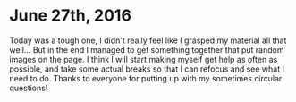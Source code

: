 # June 27th, 2016

Today was a tough one, I didn't really feel like I grasped my material all that well... But in the end I managed to get something together that put random images on the page. I think I will start making myself get help as often as possible, and take some actual breaks so that I can refocus and see what I need to do. Thanks to everyone for putting up with my sometimes circular questions!
